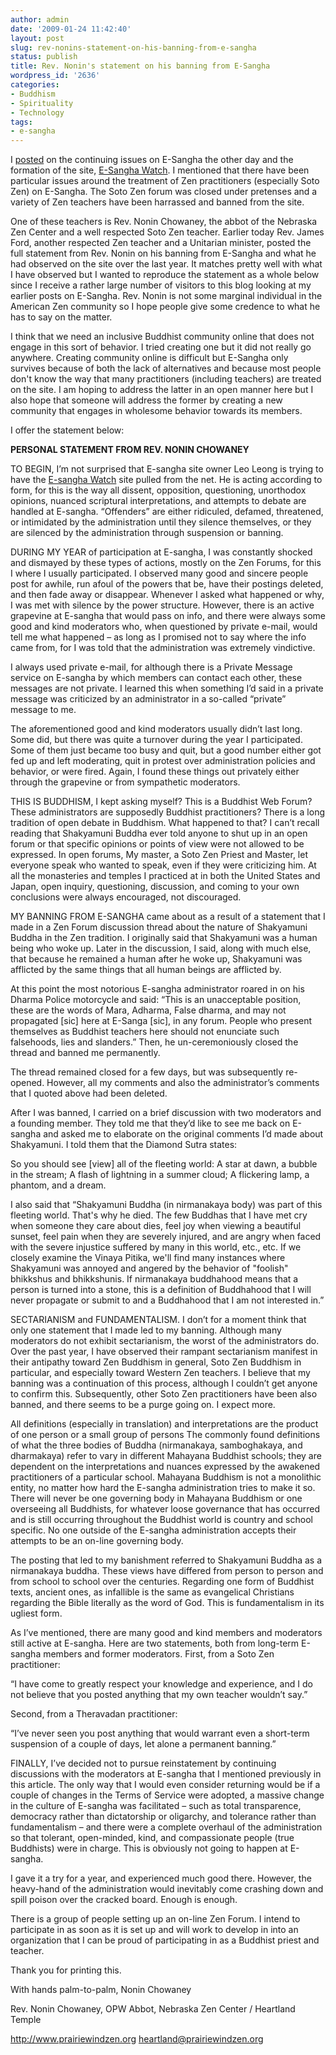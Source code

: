 ```yaml
---
author: admin
date: '2009-01-24 11:42:40'
layout: post
slug: rev-nonins-statement-on-his-banning-from-e-sangha
status: publish
title: Rev. Nonin's statement on his banning from E-Sangha
wordpress_id: '2636'
categories:
- Buddhism
- Spirituality
- Technology
tags:
- e-sangha
---
```

I <a href="/2009/01/17/e-sangha-watch/">posted</a> on the continuing issues on E-Sangha the other day and the formation of the site, <a href="http://www.e-sangha.info/">E-Sangha Watch</a>. I mentioned that there have been particular issues around the treatment of Zen practitioners (especially Soto Zen) on E-Sangha. The Soto Zen forum was closed under pretenses and a variety of Zen teachers have been harrassed and banned from the site.

One of these teachers is Rev. Nonin Chowaney, the abbot of the Nebraska Zen Center and a well respected Soto Zen teacher. Earlier today Rev. James Ford, another respected Zen teacher and a Unitarian minister, posted the full statement from Rev. Nonin on his banning from E-Sangha and what he had observed on the site over the last year. It matches pretty well with what I have observed but I wanted to reproduce the statement as a whole below since I receive a rather large number of visitors to this blog looking at my earlier posts on E-Sangha. Rev. Nonin is not some marginal individual in the American Zen community so I hope people give some credence to what he has to say on the matter.

I think that we need an inclusive Buddhist community online that does not engage in this sort of behavior. I tried creating one but it did not really go anywhere. Creating community online is difficult but E-Sangha only survives because of both the lack of alternatives and because most people don't know the way that many practitioners (including teachers) are treated on the site. I am hoping to address the latter in an open manner here but I also hope that someone will address the former by creating a new community that engages in wholesome behavior towards its members.

<!--more-->

I offer the statement below:

<strong>PERSONAL STATEMENT FROM REV. NONIN CHOWANEY</strong>

TO BEGIN, I’m not surprised that E-sangha site owner Leo Leong is trying to have the <a href="http://esangha.110mb.com/">E-sangha Watch</a> site pulled from the net. He is acting according to form, for this is the way all dissent, opposition, questioning, unorthodox opinions, nuanced scriptural interpretations, and attempts to debate are handled at E-sangha. “Offenders” are either ridiculed, defamed, threatened, or intimidated by the administration until they silence themselves, or they are silenced by the administration through suspension or banning.

DURING MY YEAR of participation at E-sangha, I was constantly shocked and dismayed by these types of actions, mostly on the Zen Forums, for this I where I usually participated. I observed many good and sincere people post for awhile, run afoul of the powers that be, have their postings deleted, and then fade away or disappear. Whenever I asked what happened or why, I was met with silence by the power structure. However, there is an active grapevine at E-sangha that would pass on info, and there were always some good and kind moderators who, when questioned by private e-mail, would tell me what happened – as long as I promised not to say where the info came from, for I was told that the administration was extremely vindictive.

I always used private e-mail, for although there is a Private Message service on E-sangha by which members can contact each other, these messages are not private. I learned this when something I’d said in a private message was criticized by an administrator in a so-called “private” message to me.

The aforementioned good and kind moderators usually didn’t last long. Some did, but there was quite a turnover during the year I participated. Some of them just became too busy and quit, but a good number either got fed up and left moderating, quit in protest over administration policies and behavior, or were fired. Again, I found these things out privately either through the grapevine or from sympathetic moderators.

THIS IS BUDDHISM, I kept asking myself? This is a Buddhist Web Forum? These administrators are supposedly Buddhist practitioners? There is a long tradition of open debate in Buddhism. What happened to that? I can’t recall reading that Shakyamuni Buddha ever told anyone to shut up in an open forum or that specific opinions or points of view were not allowed to be expressed. In open forums, My master, a Soto Zen Priest and Master, let everyone speak who wanted to speak, even if they were criticizing him. At all the monasteries and temples I practiced at in both the United States and Japan, open inquiry, questioning, discussion, and coming to your own conclusions were always encouraged, not discouraged.

MY BANNING FROM E-SANGHA came about as a result of a statement that I made in a Zen Forum discussion thread about the nature of Shakyamuni Buddha in the Zen tradition. I originally said that Shakyamuni was a human being who woke up. Later in the discussion, I said, along with much else, that because he remained a human after he woke up, Shakyamuni was afflicted by the same things that all human beings are afflicted by.

At this point the most notorious E-sangha administrator roared in on his Dharma Police motorcycle and said: “This is an unacceptable position, these are the words of Mara, Adharma, False dharma, and may not propagated [sic] here at E-Sanga [sic], in any forum. People who present themselves as Buddhist teachers here should not enunciate such falsehoods, lies and slanders.” Then, he un-ceremoniously closed the thread and banned me permanently.

The thread remained closed for a few days, but was subsequently re-opened. However, all my comments and also the administrator’s comments that I quoted above had been deleted.

After I was banned, I carried on a brief discussion with two moderators and a founding member. They told me that they’d like to see me back on E-sangha and asked me to elaborate on the original comments I’d made about Shakyamuni. I told them that the Diamond Sutra states:

So you should see [view] all of the fleeting world:
A star at dawn, a bubble in the stream;
A flash of lightning in a summer cloud;
A flickering lamp, a phantom, and a dream.

I also said that “Shakyamuni Buddha (in nirmanakaya body) was part of this fleeting world. That's why he died. The few Buddhas that I have met cry when someone they care about dies, feel joy when viewing a beautiful sunset, feel pain when they are severely injured, and are angry when faced with the severe injustice suffered by many in this world, etc., etc. If we closely examine the Vinaya Pitika, we'll find many instances where Shakyamuni was annoyed and angered by the behavior of "foolish" bhikkshus and bhikkshunis. If nirmanakaya buddhahood means that a person is turned into a stone, this is a definition of Buddhahood that I will never propagate or submit to and a Buddhahood that I am not interested in.”

SECTARIANISM and FUNDAMENTALISM. I don’t for a moment think that only one statement that I made led to my banning. Although many moderators do not exhibit sectarianism, the worst of the administrators do. Over the past year, I have observed their rampant sectarianism manifest in their antipathy toward Zen Buddhism in general, Soto Zen Buddhism in particular, and especially toward Western Zen teachers. I believe that my banning was a continuation of this process, although I couldn’t get anyone to confirm this. Subsequently, other Soto Zen practitioners have been also banned, and there seems to be a purge going on. I expect more.

All definitions (especially in translation) and interpretations are the product of one person or a small group of persons The commonly found definitions of what the three bodies of Buddha (nirmanakaya, samboghakaya, and dharmakaya) refer to vary in different Mahayana Buddhist schools; they are dependent on the interpretations and nuances expressed by the awakened practitioners of a particular school. Mahayana Buddhism is not a monolithic entity, no matter how hard the E-sangha administration tries to make it so. There will never be one governing body in Mahayana Buddhism or one overseeing all Buddhists, for whatever loose governance that has occurred and is still occurring throughout the Buddhist world is country and school specific. No one outside of the E-sangha administration accepts their attempts to be an on-line governing body.

The posting that led to my banishment referred to Shakyamuni Buddha as a nirmanakaya buddha. These views have differed from person to person and from school to school over the centuries. Regarding one form of Buddhist texts, ancient ones, as infallible is the same as evangelical Christians regarding the Bible literally as the word of God. This is fundamentalism in its ugliest form.

As I’ve mentioned, there are many good and kind members and moderators still active at E-sangha. Here are two statements, both from long-term E-sangha members and former moderators. First, from a Soto Zen practitioner:

“I have come to greatly respect your knowledge and experience, and I do not believe that you posted anything that my own teacher wouldn’t say.”

Second, from a Theravadan practitioner:

“I’ve never seen you post anything that would warrant even a short-term suspension of a couple of days, let alone a permanent banning.”

FINALLY, I’ve decided not to pursue reinstatement by continuing discussions with the moderators at E-sangha that I mentioned previously in this article. The only way that I would even consider returning would be if a couple of changes in the Terms of Service were adopted, a massive change in the culture of E-sangha was facilitated – such as total transparence, democracy rather than dictatorship or oligarchy, and tolerance rather than fundamentalism – and there were a complete overhaul of the administration so that tolerant, open-minded, kind, and compassionate people (true Buddhists) were in charge. This is obviously not going to happen at E-sangha.

I gave it a try for a year, and experienced much good there. However, the heavy-hand of the administration would inevitably come crashing down and spill poison over the cracked board. Enough is enough.

There is a group of people setting up an on-line Zen Forum. I intend to participate in as soon as it is set up and will work to develop in into an organization that I can be proud of participating in as a Buddhist priest and teacher.

Thank you for printing this.

With hands palm-to-palm,
Nonin Chowaney

Rev. Nonin Chowaney, OPW
Abbot, Nebraska Zen Center / Heartland Temple

<a href="http://www.prairiewindzen.org">http://www.prairiewindzen.org</a>
heartland@prairiewindzen.org
